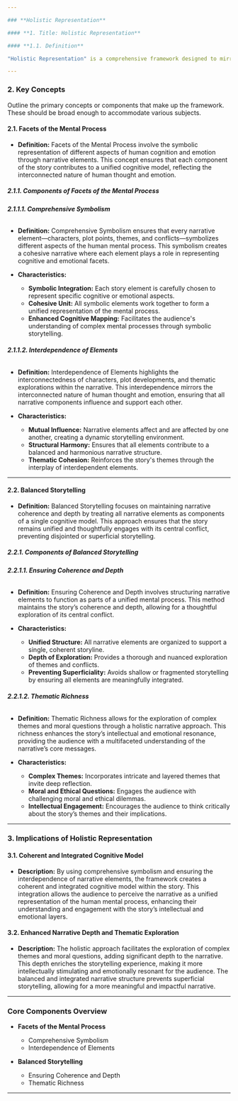 ```yaml
---

### **Holistic Representation**

#### **1. Title: Holistic Representation**

#### **1.1. Definition**

"Holistic Representation" is a comprehensive framework designed to mirror the complexities of the human mental process within a narrative structure. This framework emphasizes the use of comprehensive symbolism and the interdependence of narrative elements to create a cohesive and cognitively rich storytelling experience. By treating every narrative component—such as characters, plot points, themes, and conflicts—as symbolic facets of the human mind, Holistic Representation ensures that the story operates as an integrated unit. This approach fosters narrative coherence, depth, and thematic richness, enabling the audience to engage deeply with the story's intellectual and emotional dimensions.

---
```


### **2. Key Concepts**

Outline the primary concepts or components that make up the framework. These should be broad enough to accommodate various subjects.

#### **2.1. Facets of the Mental Process**

- **Definition:**
  Facets of the Mental Process involve the symbolic representation of different aspects of human cognition and emotion through narrative elements. This concept ensures that each component of the story contributes to a unified cognitive model, reflecting the interconnected nature of human thought and emotion.

##### **2.1.1. Components of Facets of the Mental Process**

###### **2.1.1.1. Comprehensive Symbolism**

- **Definition:**
  Comprehensive Symbolism ensures that every narrative element—characters, plot points, themes, and conflicts—symbolizes different aspects of the human mental process. This symbolism creates a cohesive narrative where each element plays a role in representing cognitive and emotional facets.

- **Characteristics:**
  - **Symbolic Integration:** Each story element is carefully chosen to represent specific cognitive or emotional aspects.
  - **Cohesive Unit:** All symbolic elements work together to form a unified representation of the mental process.
  - **Enhanced Cognitive Mapping:** Facilitates the audience's understanding of complex mental processes through symbolic storytelling.

###### **2.1.1.2. Interdependence of Elements**

- **Definition:**
  Interdependence of Elements highlights the interconnectedness of characters, plot developments, and thematic explorations within the narrative. This interdependence mirrors the interconnected nature of human thought and emotion, ensuring that all narrative components influence and support each other.

- **Characteristics:**
  - **Mutual Influence:** Narrative elements affect and are affected by one another, creating a dynamic storytelling environment.
  - **Structural Harmony:** Ensures that all elements contribute to a balanced and harmonious narrative structure.
  - **Thematic Cohesion:** Reinforces the story's themes through the interplay of interdependent elements.

---

#### **2.2. Balanced Storytelling**

- **Definition:**
  Balanced Storytelling focuses on maintaining narrative coherence and depth by treating all narrative elements as components of a single cognitive model. This approach ensures that the story remains unified and thoughtfully engages with its central conflict, preventing disjointed or superficial storytelling.

##### **2.2.1. Components of Balanced Storytelling**

###### **2.2.1.1. Ensuring Coherence and Depth**

- **Definition:**
  Ensuring Coherence and Depth involves structuring narrative elements to function as parts of a unified mental process. This method maintains the story’s coherence and depth, allowing for a thoughtful exploration of its central conflict.

- **Characteristics:**
  - **Unified Structure:** All narrative elements are organized to support a single, coherent storyline.
  - **Depth of Exploration:** Provides a thorough and nuanced exploration of themes and conflicts.
  - **Preventing Superficiality:** Avoids shallow or fragmented storytelling by ensuring all elements are meaningfully integrated.

###### **2.2.1.2. Thematic Richness**

- **Definition:**
  Thematic Richness allows for the exploration of complex themes and moral questions through a holistic narrative approach. This richness enhances the story’s intellectual and emotional resonance, providing the audience with a multifaceted understanding of the narrative’s core messages.

- **Characteristics:**
  - **Complex Themes:** Incorporates intricate and layered themes that invite deep reflection.
  - **Moral and Ethical Questions:** Engages the audience with challenging moral and ethical dilemmas.
  - **Intellectual Engagement:** Encourages the audience to think critically about the story’s themes and their implications.

---

### **3. Implications of Holistic Representation**

#### **3.1. Coherent and Integrated Cognitive Model**

- **Description:**
  By using comprehensive symbolism and ensuring the interdependence of narrative elements, the framework creates a coherent and integrated cognitive model within the story. This integration allows the audience to perceive the narrative as a unified representation of the human mental process, enhancing their understanding and engagement with the story’s intellectual and emotional layers.

#### **3.2. Enhanced Narrative Depth and Thematic Exploration**

- **Description:**
  The holistic approach facilitates the exploration of complex themes and moral questions, adding significant depth to the narrative. This depth enriches the storytelling experience, making it more intellectually stimulating and emotionally resonant for the audience. The balanced and integrated narrative structure prevents superficial storytelling, allowing for a more meaningful and impactful narrative.

---

### **Core Components Overview**

- **Facets of the Mental Process**

  - Comprehensive Symbolism
  - Interdependence of Elements

- **Balanced Storytelling**
  - Ensuring Coherence and Depth
  - Thematic Richness

---

